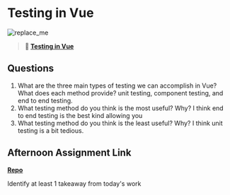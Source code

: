 # Testing in Vue

![replace_me](https://codeworks.blob.core.windows.net/public/assets/img/illustrations/placeholder.svg)

> **📖 [Testing in Vue](https://codeworksacademy.com/fs-student-guide/resources/wk8-9/04-Vue-Testing)**

## Questions

1. What are the three main types of testing we can accomplish in Vue? What does each method provide?
unit testing, component testing, and end to end testing.
2. What testing method do you think is the most useful? Why?
I think end to end testing is the best kind allowing you 
3. What testing method do you think is the least useful? Why?
I think unit testing is a bit tedious.
## Afternoon Assignment Link

**[Repo](https://github.com/ConnerSeely/<ASSIGNMENT_REPO>)**

Identify at least 1 takeaway from today's work
